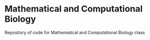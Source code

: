# Mathematical and Computational Biology
Repository of code for Mathematical and Computational Biology class
